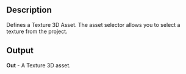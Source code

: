 ## Description
Defines a Texture 3D Asset. The asset selector allows you to select a texture from the project.

## Output
**Out** - A Texture 3D asset.